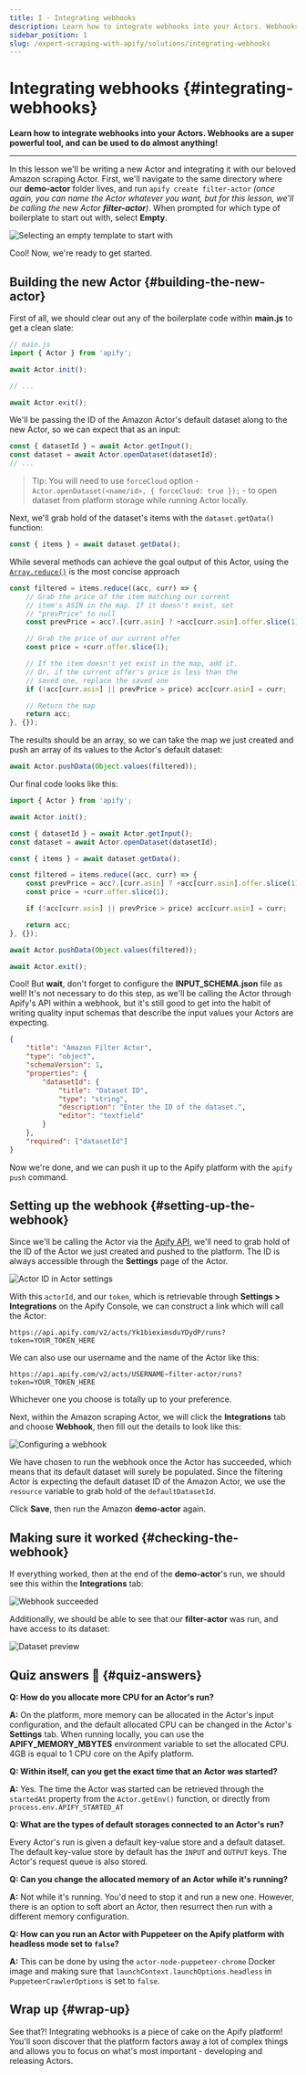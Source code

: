 ```yaml
---
title: I - Integrating webhooks
description: Learn how to integrate webhooks into your Actors. Webhooks are a super powerful tool, and can be used to do almost anything!
sidebar_position: 1
slug: /expert-scraping-with-apify/solutions/integrating-webhooks
---
```


# Integrating webhooks {#integrating-webhooks}

**Learn how to integrate webhooks into your Actors. Webhooks are a super powerful tool, and can be used to do almost anything!**

---

In this lesson we'll be writing a new Actor and integrating it with our beloved Amazon scraping Actor. First, we'll navigate to the same directory where our **demo-actor** folder lives, and run `apify create filter-actor` _(once again, you can name the Actor whatever you want, but for this lesson, we'll be calling the new Actor **filter-actor**)_. When prompted for which type of boilerplate to start out with, select **Empty**.

![Selecting an empty template to start with](./images/select-empty.jpg)

Cool! Now, we're ready to get started.

## Building the new Actor {#building-the-new-actor}

First of all, we should clear out any of the boilerplate code within **main.js** to get a clean slate:

```js
// main.js
import { Actor } from 'apify';

await Actor.init();

// ...

await Actor.exit();
```

We'll be passing the ID of the Amazon Actor's default dataset along to the new Actor, so we can expect that as an input:

```js
const { datasetId } = await Actor.getInput();
const dataset = await Actor.openDataset(datasetId);
// ...
```

> Tip: You will need to use `forceCloud` option - `Actor.openDataset(<name/id>, { forceCloud: true });` - to open dataset from platform storage while running Actor locally.

Next, we'll grab hold of the dataset's items with the `dataset.getData()` function:

```js
const { items } = await dataset.getData();
```

While several methods can achieve the goal output of this Actor, using the [`Array.reduce()`](https://developer.mozilla.org/en-US/docs/Web/JavaScript/Reference/Global_Objects/Array/reduce) is the most concise approach

```js
const filtered = items.reduce((acc, curr) => {
    // Grab the price of the item matching our current
    // item's ASIN in the map. If it doesn't exist, set
    // "prevPrice" to null
    const prevPrice = acc?.[curr.asin] ? +acc[curr.asin].offer.slice(1) : null;

    // Grab the price of our current offer
    const price = +curr.offer.slice(1);

    // If the item doesn't yet exist in the map, add it.
    // Or, if the current offer's price is less than the
    // saved one, replace the saved one
    if (!acc[curr.asin] || prevPrice > price) acc[curr.asin] = curr;

    // Return the map
    return acc;
}, {});
```

The results should be an array, so we can take the map we just created and push an array of its values to the Actor's default dataset:

```js
await Actor.pushData(Object.values(filtered));
```

Our final code looks like this:

```js
import { Actor } from 'apify';

await Actor.init();

const { datasetId } = await Actor.getInput();
const dataset = await Actor.openDataset(datasetId);

const { items } = await dataset.getData();

const filtered = items.reduce((acc, curr) => {
    const prevPrice = acc?.[curr.asin] ? +acc[curr.asin].offer.slice(1) : null;
    const price = +curr.offer.slice(1);

    if (!acc[curr.asin] || prevPrice > price) acc[curr.asin] = curr;

    return acc;
}, {});

await Actor.pushData(Object.values(filtered));

await Actor.exit();
```

Cool! But **wait**, don't forget to configure the **INPUT_SCHEMA.json** file as well! It's not necessary to do this step, as we'll be calling the Actor through Apify's API within a webhook, but it's still good to get into the habit of writing quality input schemas that describe the input values your Actors are expecting.

```json
{
    "title": "Amazon Filter Actor",
    "type": "object",
    "schemaVersion": 1,
    "properties": {
        "datasetId": {
            "title": "Dataset ID",
            "type": "string",
            "description": "Enter the ID of the dataset.",
            "editor": "textfield"
        }
    },
    "required": ["datasetId"]
}
```

Now we're done, and we can push it up to the Apify platform with the `apify push` command.

## Setting up the webhook {#setting-up-the-webhook}

Since we'll be calling the Actor via the [Apify API](/academy/api/run-actor-and-retrieve-data-via-api), we'll need to grab hold of the ID of the Actor we just created and pushed to the platform. The ID is always accessible through the **Settings** page of the Actor.

![Actor ID in Actor settings](./images/actor-settings.jpg)

With this `actorId`, and our `token`, which is retrievable through **Settings > Integrations** on the Apify Console, we can construct a link which will call the Actor:

```text
https://api.apify.com/v2/acts/Yk1bieximsduYDydP/runs?token=YOUR_TOKEN_HERE
```

We can also use our username and the name of the Actor like this:

```text
https://api.apify.com/v2/acts/USERNAME~filter-actor/runs?token=YOUR_TOKEN_HERE
```

Whichever one you choose is totally up to your preference.

Next, within the Amazon scraping Actor, we will click the **Integrations** tab and choose **Webhook**, then fill out the details to look like this:

![Configuring a webhook](./images/adding-webhook.jpg)

We have chosen to run the webhook once the Actor has succeeded, which means that its default dataset will surely be populated. Since the filtering Actor is expecting the default dataset ID of the Amazon Actor, we use the `resource` variable to grab hold of the `defaultDatasetId`.

Click **Save**, then run the Amazon **demo-actor** again.

## Making sure it worked {#checking-the-webhook}

If everything worked, then at the end of the **demo-actor**'s run, we should see this within the **Integrations** tab:

![Webhook succeeded](./images/webhook-succeeded.png)

Additionally, we should be able to see that our **filter-actor** was run, and have access to its dataset:

![Dataset preview](./images/dataset-preview.png)

## Quiz answers 📝 {#quiz-answers}

**Q: How do you allocate more CPU for an Actor's run?**

**A:** On the platform, more memory can be allocated in the Actor's input configuration, and the default allocated CPU can be changed in the Actor's **Settings** tab. When running locally, you can use the **APIFY_MEMORY_MBYTES** environment variable to set the allocated CPU. 4GB is equal to 1 CPU core on the Apify platform.

**Q: Within itself, can you get the exact time that an Actor was started?**

**A:** Yes. The time the Actor was started can be retrieved through the `startedAt` property from the `Actor.getEnv()` function, or directly from `process.env.APIFY_STARTED_AT`

**Q: What are the types of default storages connected to an Actor's run?**

Every Actor's run is given a default key-value store and a default dataset. The default key-value store by default has the `INPUT` and `OUTPUT` keys. The Actor's request queue is also stored.

**Q: Can you change the allocated memory of an Actor while it's running?**

**A:** Not while it's running. You'd need to stop it and run a new one. However, there is an option to soft abort an Actor, then resurrect then run with a different memory configuration.

**Q: How can you run an Actor with Puppeteer on the Apify platform with headless mode set to `false`?**

**A:** This can be done by using the `actor-node-puppeteer-chrome` Docker image and making sure that `launchContext.launchOptions.headless` in `PuppeteerCrawlerOptions` is set to `false`.

## Wrap up {#wrap-up}

See that?! Integrating webhooks is a piece of cake on the Apify platform! You'll soon discover that the platform factors away a lot of complex things and allows you to focus on what's most important - developing and releasing Actors.
